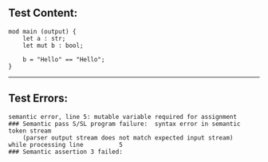 
Test Content: 
-------------------------
```
mod main (output) {
    let a : str;
    let mut b : bool;

    b = "Hello" == "Hello";
}
```
------------------------

Test Errors:
-------------------------
```
semantic error, line 5: mutable variable required for assignment
### Semantic pass S/SL program failure:  syntax error in semantic token stream
    (parser output stream does not match expected input stream)
while processing line          5
### Semantic assertion 3 failed: 
```
